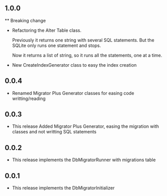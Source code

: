 ## 1.0.0

** Breaking change

* Refactoring the Alter Table class.

  Previously it returns one string with several SQL statements. But the SQLite only runs one statement and stops.

  Now it returns a list of string, so it runs all the statements, one at a time.

* New CreateIndexGenerator class to easy the index creation


## 0.0.4

* Renamed Migrator Plus Generator classes for easing code writting/reading


## 0.0.3

* This release Added Migrator Plus Generator, easing the migration with classes and not writting SQL statements


## 0.0.2

* This release implements the DbMigratorRunner with migrations table


## 0.0.1

* This release implements the DbMigratorInitializer
